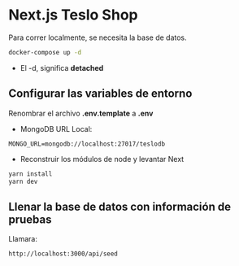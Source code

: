 # Next.js Teslo Shop

Para correr localmente, se necesita la base de datos.

```bash
docker-compose up -d
```

* El -d, significa __detached__

## Configurar las variables de entorno

Renombrar el archivo __.env.template__ a __.env__

* MongoDB URL Local:

```env
MONGO_URL=mongodb://localhost:27017/teslodb
```

* Reconstruir los módulos de node y levantar Next

```bash
yarn install
yarn dev
```

## Llenar la base de datos con información de pruebas

Llamara:

```curl
http://localhost:3000/api/seed
```
